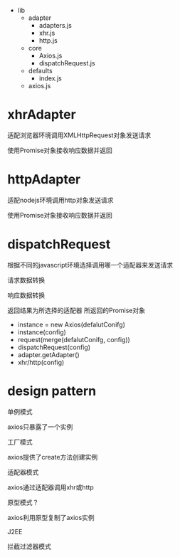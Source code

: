 - lib
  - adapter
    - adapters.js
    - xhr.js
    - http.js
  - core
    - Axios.js
    - dispatchRequest.js
  - defaults
    - index.js
  - axios.js



# xhrAdapter

适配浏览器环境调用XMLHttpRequest对象发送请求

使用Promise对象接收响应数据并返回



# httpAdapter

适配nodejs环境调用http对象发送请求

使用Promise对象接收响应数据并返回



# dispatchRequest

根据不同的javascript环境选择调用哪一个适配器来发送请求

请求数据转换

响应数据转换

返回结果为所选择的适配器 所返回的Promise对象



- instance = new Axios(defalutConifg)
- instance(config)
- request(merge(defalutConifg, config))
- dispatchRequest(config)
- adapter.getAdapter()
- xhr/http(config)



# design pattern

单例模式

axios只暴露了一个实例

工厂模式

axios提供了create方法创建实例

适配器模式

axios通过适配器调用xhr或http

原型模式？

axios利用原型复制了axios实例



J2EE

拦截过滤器模式

